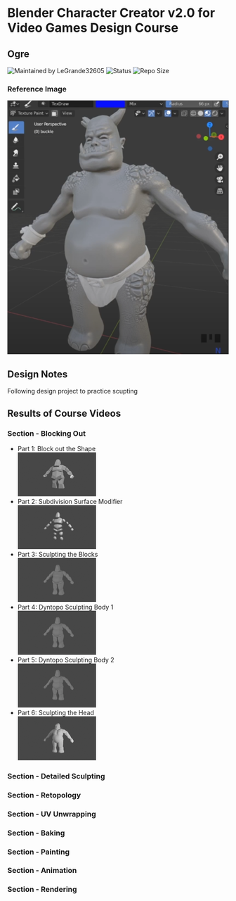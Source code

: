 # Blender Character Creator v2.0 for Video Games Design Course
## Ogre

![Maintained by LeGrande32605](https://img.shields.io/static/v1?label=Maintained%20by&message=LeGrande32605&color=blue)
![Status](https://img.shields.io/static/v1?label=Status&message=Work%20In%20Progress&color=yellow)
![Repo Size](https://img.shields.io/github/repo-size/legrande32605/GameDev-Blender-Character-Creator-Ogre)
### Reference Image
![Ogre](./Reference%20Images/Ogre.PNG)

## Design Notes
Following design project to practice scupting


## Results of Course Videos
### Section - Blocking Out
- Part 1: Block out the Shape   
[![Ogre - Block out the Shape](./Renders/Thumb%20-%20Block%20Out.png)](./Renders/Block%20Out.png)
- Part 2: Subdivision Surface Modifier   
[![Ogre - Subdivision Surface Modifier](./Renders/Thumb%20-%20Subdivision%20Surface%20Modifier.png)](./Renders/Subdivision%20Surface%20Modifier.png)
- Part 3: Sculpting the Blocks   
[![Ogre - Sculpting the Blocks](./Renders/Thumb%20-%20Sculpting%20the%20Blocks.png)](./Renders/Sculpting%20the%20Blocks.png)
- Part 4: Dyntopo Sculpting Body 1  
[![Ogre - Dyntopo Sculpting Body 1](./Renders/Thumb%20-%20Dyntopo%20Sculpting%20Body%201.png)](./Renders/Dyntopo%20Sculpting%20Body%201.png)
- Part 5: Dyntopo Sculpting Body 2  
[![Ogre - Dyntopo Sculpting Body 2](./Renders/Thumb%20-%20Dyntopo%20Sculpting%20Body%202.png)](./Renders/Dyntopo%20Sculpting%20Body%202.png)
- Part 6: Sculpting the Head  
[![Ogre - Sculpting the Head](./Renders/Thumb%20-%20Sculpting%20the%20Head.png)](./Renders/culpting%20the%20Head.png)
### Section - Detailed Sculpting

### Section - Retopology

### Section - UV Unwrapping

### Section - Baking

### Section - Painting

### Section - Animation

### Section - Rendering